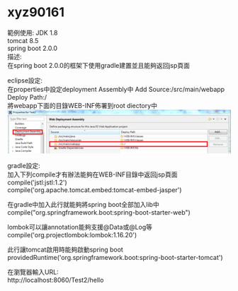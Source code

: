 # xyz90161
範例使用:
  JDK 1.8</br>
tomcat 8.5</br>
spring boot 2.0.0</br>
描述:</br>
在spring boot 2.0.0的框架下使用gradle建置並且能夠返回jsp頁面  </br>

eclipse設定:</br>
在properties中設定deployment Assembly中 Add  Source:/src/main/webapp   Deploy Path:/</br>
將webapp下面的目錄WEB-INF佈署到root diectory中</br>
![image](https://github.com/xyz90161/spring-boot-gradle-jsp/blob/master/other1.png)

gradle設定:</br>
加入下列compile才有辦法能夠在WEB-INF目錄中返回jsp頁面</br>
compile('jstl:jstl:1.2')</br>
compile('org.apache.tomcat.embed:tomcat-embed-jasper')</br>


在gradle中加入此行就能夠將spring boot全部加入lib中</br>
compile("org.springframework.boot:spring-boot-starter-web")</br>

lombok可以讓annotation能夠支援@Data或@Log等</br>
compile('org.projectlombok:lombok:1.16.20')</br>

此行讓tomcat啟用時能夠啟動spring boot</br>
providedRuntime('org.springframework.boot:spring-boot-starter-tomcat')</br>

在瀏覽器輸入URL:</br>
http://localhost:8060/Test2/hello</br>
